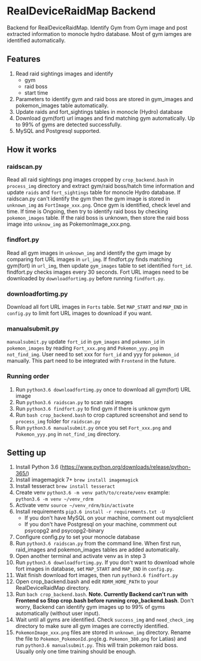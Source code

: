 # RealDeviceRaidMap Backend
Backend for RealDeviceRaidMap. Identify Gym from Gym image and post extracted information to monocle hydro database. Most of gym iamges are identified automatically.

## Features
1. Read raid sightings images and identify
	* gym 
	* raid boss
	* start time
2. Parameters to identify gym and raid boss are stored in gym_images and pokemon_images table automatically.
3. Update raids and fort_sightings tables in monocle (Hydro) database
4. Download gym(fort) url images and find matching gym automatically. Up to 99% of gyms are detected successfully.
5. MySQL and Postgresql supported.

## How it works
### raidscan.py
Read all raid sightings png images cropped by `crop_backend.bash` in `process_img` directory and extract gym/raid boss/hatch time information and update `raids` and `fort_sightings` table for monocle Hydro database. If raidscan.py can't identify the gym then the gym image is stored in `unknown_img` as `FortImage_xxx.png`. Once gym is identified, check level and time. If time is Ongoing, then try to identify raid boss by checking `pokemon_images` table. If the raid boss is unknown, then store the raid boss image into `unknow_img` as PokemonImage_xxx.png.

### findfort.py
Read all gym images in `unknown_img` and identify the gym image by comparing fort URL images in `url_img`. If findfort.py finds matching gym(fort) in `url_img`, then update `gym_images` table to set identified `fort_id`. findfort.py checks images every 30 seconds. Fort URL images need to be downloaded by `downloadfortimg.py` before running `findfort.py`.

### downloadfortimg.py
Download all fort URL images in `Forts` table. Set `MAP_START` and `MAP_END` in `config.py` to limit fort URL images to download if you want.

### manualsubmit.py
`manualsubmit.py` update `fort_id` in `gym_images` and `pokemon_id` in `pokemon_images` by reading `Fort_xxx.png` and `Pokemon_yyy.png` in `not_find_img`. User need to set xxx for `fort_id` and yyy for `pokemon_id` manually. This part need to be integrated with `Frontend` in the future.

### Running order
1. Run `python3.6 downloadfortimg.py` once to download all gym(fort) URL image
2. Run `python3.6 raidscan.py` to scan raid images
3. Run `python3.6 findfort.py` to find gym if there is unknow gym
4. Run `bash crop_backend.bash` to crop captured screenshot and send to `process_img` folder for `raidscan.py`
5. Run `python3.6 manualsubmit.py` once you set `Fort_xxx.png` and `Pokemon_yyy.png` in `not_find_img` directory.

## Setting up
1. Install Python 3.6 (<https://www.python.org/downloads/release/python-365/>)
2. Install imagemagick 7+ `brew install imagemagick`
3. Install tesseract `brew install tesseract`
4. Create venv
    `python3.6 -m venv path/to/create/venv`
	example: `python3.6 -m venv ~/venv_rdrm`
5. Activate venv
    `source ~/venv_rdrm/bin/activate`
6. Install requirements
    `pip3.6 install -r requirements.txt -U`
    * If you don't have MySQL on your machine, comment out mysqlclient
    * If you don't have Postgresql on your machine, commment out psycopg2 and psycopg2-binary
7. Configure config.py to set your monocle database
8. Run `python3.6 raidscan.py` from the command line. When first run, raid_images and pokemon_images tables are added automatically.
9. Open another terminal and activate venv as in step 3
10. Run `python3.6 downloadfortimg.py`. If you don't want to download whole fort images in database, set `MAP_START` and `MAP_END` in `config.py`.
11. Wait finish download fort images, then run `python3.6 findfort.py`
12. Open crop_backend.bash and edit `RDRM_HOME_PATH` to your RealDeviceRaidMap directory.
13. Run `bach crop_backend.bash`. **Note. Currently Backend can't run with Frontend so Stop crop.bash before running crop_backend.bash**. Don't worry, Backend can identify gym images up to 99% of gyms automatically (without user input).
14. Wait until all gyms are identified. Check `success_img` and `need_check_img` directory to make sure all gym images are correctly identified.
15. `PokemonImage_xxx.png` files are stored in `unknown_img` directory. Rename the file to `Pokemon_PokemonId.png`(e.g. `Pokemon_380.png` for Latias) and run `python3.6 manualsubmit.py`. This will train pokemon raid boss. Usually only one time training should be enough.
